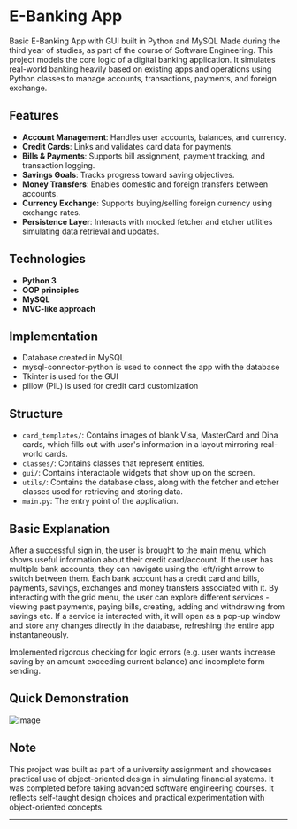 # E-Banking App

Basic E-Banking App with GUI built in Python and MySQL
Made during the third year of studies, as part of the course of Software Engineering.
This project models the core logic of a digital banking application. It simulates real-world banking heavily based on existing apps and operations using Python classes to manage accounts, transactions, payments, and foreign exchange.

## Features

- **Account Management**: Handles user accounts, balances, and currency.
- **Credit Cards**: Links and validates card data for payments.
- **Bills & Payments**: Supports bill assignment, payment tracking, and transaction logging.
- **Savings Goals**: Tracks progress toward saving objectives.
- **Money Transfers**: Enables domestic and foreign transfers between accounts.
- **Currency Exchange**: Supports buying/selling foreign currency using exchange rates.
- **Persistence Layer**: Interacts with mocked fetcher and etcher utilities simulating data retrieval and updates.

## Technologies

- **Python 3**
- **OOP principles**
- **MySQL**
- **MVC-like approach**

## Implementation

- Database created in MySQL
- mysql-connector-python is used to connect the app with the database
- Tkinter is used for the GUI
- pillow (PIL) is used for credit card customization

## Structure

- `card_templates/`: Contains images of blank Visa, MasterCard and Dina cards, which fills out with user's information in a layout mirroring real-world cards.
- `classes/`: Contains classes that represent entities.
- `gui/`: Contains interactable widgets that show up on the screen.
- `utils/`: Contains the database class, along with the fetcher and etcher classes used for retrieving and storing data.
- `main.py`: The entry point of the application.

## Basic Explanation

After a successful sign in, the user is brought to the main menu, which shows useful information about their credit card/account. If the user has multiple bank accounts, they can navigate using the left/right arrow to switch between them.
Each bank account has a credit card and bills, payments, savings, exchanges and money transfers associated with it.
By interacting with the grid menu, the user can explore different services - viewing past payments, paying bills, creating, adding and withdrawing from savings etc.
If a service is interacted with, it will open as a pop-up window and store any changes directly in the database, refreshing the entire app instantaneously.

Implemented rigorous checking for logic errors (e.g. user wants increase saving by an amount exceeding current balance) and incomplete form sending.

## Quick Demonstration

![image](https://i.imgur.com/a4lFpoe.gif)

## Note

This project was built as part of a university assignment and showcases practical use of object-oriented design in simulating financial systems. It was completed before taking advanced software engineering courses. It reflects self-taught design choices and practical experimentation with object-oriented concepts.

---

